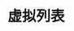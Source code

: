 # 虚拟列表

<script setup>
    import VirtualList from './VirtualList.vue'
</script>

<virtual-list></virtual-list>
